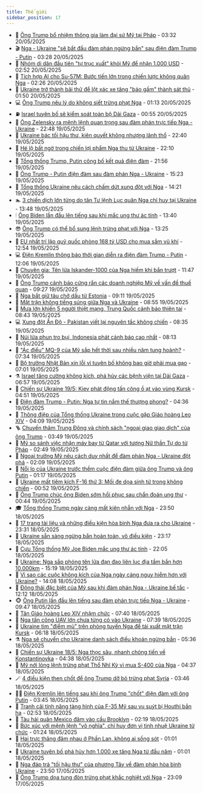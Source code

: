 ```yaml
---
title: Thế giới
sidebar_position: 17
---
```


<!-- dantri-the-gioi:START -->
- 🌋 [Ông Trump bổ nhiệm thông gia làm đại sứ Mỹ tại Pháp](https://dantri.com.vn/the-gioi/ong-trump-bo-nhiem-thong-gia-lam-dai-su-my-tai-phap-20250520101123971.htm) - 03:32 20/05/2025
- 🎬 [Nga - Ukraine &quot;sẽ bắt đầu đàm phán ngừng bắn&quot; sau điện đàm Trump - Putin](https://dantri.com.vn/the-gioi/nga-ukraine-se-bat-dau-dam-phan-ngung-ban-sau-dien-dam-trump-putin-20250520100247564.htm) - 03:28 20/05/2025
- 🧰 [Nhóm di dân đầu tiên &quot;tự trục xuất&quot; khỏi Mỹ để nhận 1.000 USD](https://dantri.com.vn/the-gioi/nhom-di-dan-dau-tien-tu-truc-xuat-khoi-my-de-nhan-1000-usd-20250520093909005.htm) - 02:52 20/05/2025
- 🌋 [Tích hợp AI cho Su-57M: Bước tiến lớn trong chiến lược không quân Nga](https://dantri.com.vn/the-gioi/tich-hop-ai-cho-su-57m-buoc-tien-lon-trong-chien-luoc-khong-quan-nga-20250520085428095.htm) - 02:26 20/05/2025
- 🗽 [Ukraine trở thành bãi thử để lột xác xe tăng &quot;báo gấm&quot; thành sát thủ](https://dantri.com.vn/the-gioi/ukraine-tro-thanh-bai-thu-de-lot-xac-xe-tang-bao-gam-thanh-sat-thu-20250520083937800.htm) - 01:50 20/05/2025
- 💻 [Ông Trump nêu lý do không siết trừng phạt Nga](https://dantri.com.vn/the-gioi/ong-trump-neu-ly-do-khong-siet-trung-phat-nga-20250520080723338.htm) - 01:13 20/05/2025
- ⛽️ [Israel tuyên bố sẽ kiểm soát toàn bộ Dải Gaza](https://dantri.com.vn/the-gioi/israel-tuyen-bo-se-kiem-soat-toan-bo-dai-gaza-20250520063202055.htm) - 00:55 20/05/2025
- 🤩 [Ông Zelensky ra mệnh lệnh quan trọng sau đàm phán trực tiếp Nga - Ukraine](https://dantri.com.vn/the-gioi/ong-zelensky-ra-menh-lenh-quan-trong-sau-dam-phan-truc-tiep-nga-ukraine-20250520054527511.htm) - 22:48 19/05/2025
- 🧐 [Ukraine bác tối hậu thư, kiên quyết không nhượng lãnh thổ](https://dantri.com.vn/the-gioi/ukraine-bac-toi-hau-thu-kien-quyet-khong-nhuong-lanh-tho-20250520053238163.htm) - 22:40 19/05/2025
- 🎊 [Hé lộ bất ngờ trong chiến lợi phẩm Nga thu từ Ukraine](https://dantri.com.vn/the-gioi/he-lo-bat-ngo-trong-chien-loi-pham-nga-thu-tu-ukraine-20250520045708821.htm) - 22:10 19/05/2025
- 📝 [Tổng thống Trump, Putin công bố kết quả điện đàm](https://dantri.com.vn/the-gioi/tong-thong-trump-putin-cong-bo-ket-qua-dien-dam-20250520031222709.htm) - 21:56 19/05/2025
- 🤡 [Ông Trump - Putin điện đàm sau đàm phán Nga - Ukraine](https://dantri.com.vn/the-gioi/ong-trump-putin-dien-dam-sau-dam-phan-nga-ukraine-20250519222209146.htm) - 15:23 19/05/2025
- 🥷 [Tổng thống Ukraine nêu cách chấm dứt xung đột với Nga](https://dantri.com.vn/the-gioi/tong-thong-ukraine-neu-cach-cham-dut-xung-dot-voi-nga-20250519211830905.htm) - 14:21 19/05/2025
- 🏊 [3 chiến dịch lớn từng do tân Tư lệnh Lục quân Nga chỉ huy tại Ukraine](https://dantri.com.vn/the-gioi/3-chien-dich-lon-tung-do-tan-tu-lenh-luc-quan-nga-chi-huy-tai-ukraine-20250519204801973.htm) - 13:48 19/05/2025
- 🕯 [Ông Biden lần đầu lên tiếng sau khi mắc ung thư ác tính](https://dantri.com.vn/the-gioi/ong-biden-lan-dau-len-tieng-sau-khi-mac-ung-thu-ac-tinh-20250519203716154.htm) - 13:40 19/05/2025
- 😎 [Ông Trump có thể bổ sung lệnh trừng phạt với Nga](https://dantri.com.vn/the-gioi/ong-trump-co-the-bo-sung-lenh-trung-phat-voi-nga-20250519201048545.htm) - 13:25 19/05/2025
- 🌈 [EU nhất trí lập quỹ quốc phòng 168 tỷ USD cho mua sắm vũ khí](https://dantri.com.vn/the-gioi/eu-nhat-tri-lap-quy-quoc-phong-168-ty-usd-cho-mua-sam-vu-khi-20250519193635290.htm) - 12:54 19/05/2025
- 💻 [Điện Kremlin thông báo thời gian diễn ra điện đàm Trump - Putin](https://dantri.com.vn/the-gioi/dien-kremlin-thong-bao-thoi-gian-dien-ra-dien-dam-trump-putin-20250519184547067.htm) - 12:06 19/05/2025
- 🤖 [Chuyên gia: Tên lửa Iskander-1000 của Nga hiếm khi bắn trượt](https://dantri.com.vn/the-gioi/chuyen-gia-ten-lua-iskander-1000-cua-nga-hiem-khi-ban-truot-20250519174208340.htm) - 11:47 19/05/2025
- 🦏 [Ông Trump cảnh báo cứng rắn các doanh nghiệp Mỹ về vấn đề thuế quan](https://dantri.com.vn/the-gioi/ong-trump-canh-bao-cung-ran-cac-doanh-nghiep-my-ve-van-de-thue-quan-20250519161836115.htm) - 09:27 19/05/2025
- 🌁 [Nga bắt giữ tàu chở dầu từ Estonia](https://dantri.com.vn/the-gioi/nga-bat-giu-tau-cho-dau-tu-estonia-20250519151431074.htm) - 09:11 19/05/2025
- 🐘 [Mặt trận không tiếng súng giữa Nga và Ukraine](https://dantri.com.vn/the-gioi/mat-tran-khong-tieng-sung-giua-nga-va-ukraine-20250519154757637.htm) - 08:55 19/05/2025
- 🥷 [Mưa lớn khiến 5 người thiệt mạng, Trung Quốc cảnh báo thiên tai](https://dantri.com.vn/the-gioi/mua-lon-khien-5-nguoi-thiet-mang-trung-quoc-canh-bao-thien-tai-20250519154304336.htm) - 08:43 19/05/2025
- 💻 [Xung đột Ấn Độ - Pakistan viết lại nguyên tắc không chiến](https://dantri.com.vn/the-gioi/xung-dot-an-do-pakistan-viet-lai-nguyen-tac-khong-chien-20250519123555522.htm) - 08:35 19/05/2025
- 🎡 [Núi lửa phun tro bụi, Indonesia phát cảnh báo cao nhất](https://dantri.com.vn/the-gioi/nui-lua-phun-tro-bui-indonesia-phat-canh-bao-cao-nhat-20250519150650953.htm) - 08:13 19/05/2025
- 🧰 [&quot;Ác điểu&quot; MQ-9 của Mỹ sắp hết thời sau nhiều năm tung hoành?](https://dantri.com.vn/the-gioi/ac-dieu-mq-9-cua-my-sap-het-thoi-sau-nhieu-nam-tung-hoanh-20250519142348680.htm) - 07:34 19/05/2025
- 🥸 [Bộ trưởng Nhật Bản xin lỗi vì tuyên bố không bao giờ phải mua gạo](https://dantri.com.vn/the-gioi/bo-truong-nhat-ban-xin-loi-vi-tuyen-bo-khong-bao-gio-phai-mua-gao-20250519135629059.htm) - 07:01 19/05/2025
- ⚗️ [Israel tăng cường không kích, phá hủy các bệnh viện tại Dải Gaza](https://dantri.com.vn/the-gioi/israel-tang-cuong-khong-kich-pha-huy-cac-benh-vien-tai-dai-gaza-20250519104052463.htm) - 06:57 19/05/2025
- 🌮 [Chiến sự Ukraine 19/5: Kiev phát động tấn công ồ ạt vào vùng Kursk](https://dantri.com.vn/the-gioi/chien-su-ukraine-195-kiev-phat-dong-tan-cong-o-at-vao-vung-kursk-20250519114457481.htm) - 04:51 19/05/2025
- 🎃 [Điện đàm Trump - Putin: Nga tự tin nắm thế thượng phong?](https://dantri.com.vn/the-gioi/dien-dam-trump-putin-nga-tu-tin-nam-the-thuong-phong-20250519110652981.htm) - 04:36 19/05/2025
- 💫 [Thông điệp của Tổng thống Ukraine trong cuộc gặp Giáo hoàng Leo XIV](https://dantri.com.vn/the-gioi/thong-diep-cua-tong-thong-ukraine-trong-cuoc-gap-giao-hoang-leo-xiv-20250519105816724.htm) - 04:09 19/05/2025
- 🪜 [Chuyến thăm Trung Đông và chính sách &quot;ngoại giao giao dịch&quot; của ông Trump](https://dantri.com.vn/the-gioi/chuyen-tham-trung-dong-va-chinh-sach-ngoai-giao-giao-dich-cua-ong-trump-20250519104756553.htm) - 03:49 19/05/2025
- 🌋 [Mỹ so sánh việc nhận máy bay từ Qatar với tượng Nữ thần Tự do từ Pháp](https://dantri.com.vn/the-gioi/my-so-sanh-viec-nhan-may-bay-tu-qatar-voi-tuong-nu-than-tu-do-tu-phap-20250519093940946.htm) - 02:49 19/05/2025
- 🦏 [Ngoại trưởng Mỹ nêu cách duy nhất để đàm phán Nga - Ukraine đột phá](https://dantri.com.vn/the-gioi/ngoai-truong-my-neu-cach-duy-nhat-de-dam-phan-nga-ukraine-dot-pha-20250519085725637.htm) - 02:09 19/05/2025
- 👀 [Nỗi lo của Ukraine trước thềm cuộc điện đàm giữa ông Trump và ông Putin](https://dantri.com.vn/the-gioi/noi-lo-cua-ukraine-truoc-them-cuoc-dien-dam-giua-ong-trump-va-ong-putin-20250519075344713.htm) - 01:17 19/05/2025
- 🧰 [Ukraine mất tiêm kích F-16 thứ 3: Mối đe dọa sinh tử trong không chiến](https://dantri.com.vn/the-gioi/ukraine-mat-tiem-kich-f-16-thu-3-moi-de-doa-sinh-tu-trong-khong-chien-20250517115704228.htm) - 00:52 19/05/2025
- 🚀 [Ông Trump chúc ông Biden sớm hồi phục sau chẩn đoán ung thư](https://dantri.com.vn/the-gioi/ong-trump-chuc-ong-biden-som-hoi-phuc-sau-chan-doan-ung-thu-20250519065953296.htm) - 00:44 19/05/2025
- 🎓 [Tổng thống Trump ngày càng mất kiên nhẫn với Nga](https://dantri.com.vn/the-gioi/tong-thong-trump-ngay-cang-mat-kien-nhan-voi-nga-20250519063440765.htm) - 23:50 18/05/2025
- 🥸 [17 trang tài liệu và những điều kiện hòa bình Nga đưa ra cho Ukraine](https://dantri.com.vn/the-gioi/17-trang-tai-lieu-va-nhung-dieu-kien-hoa-binh-nga-dua-ra-cho-ukraine-20250519062349311.htm) - 23:31 18/05/2025
- 🦅 [Ukraine sẵn sàng ngừng bắn hoàn toàn, vô điều kiện](https://dantri.com.vn/the-gioi/ukraine-san-sang-ngung-ban-hoan-toan-vo-dieu-kien-20250519060539308.htm) - 23:17 18/05/2025
- 🤭 [Cựu Tổng thống Mỹ Joe Biden mắc ung thư ác tính](https://dantri.com.vn/the-gioi/cuu-tong-thong-my-joe-biden-mac-ung-thu-ac-tinh-20250519050236892.htm) - 22:05 18/05/2025
- 🤖 [Ukraine: Nga sắp phóng tên lửa đạn đạo liên lục địa tầm bắn hơn 10.000km](https://dantri.com.vn/the-gioi/ukraine-nga-sap-phong-ten-lua-dan-dao-lien-luc-dia-tam-ban-hon-10000km-20250518220818879.htm) - 15:19 18/05/2025
- 🐲 [Vì sao các cuộc không kích của Nga ngày càng nguy hiểm hơn với Ukraine?](https://dantri.com.vn/the-gioi/vi-sao-cac-cuoc-khong-kich-cua-nga-ngay-cang-nguy-hiem-hon-voi-ukraine-20250518200915666.htm) - 14:08 18/05/2025
- 🫣 [Động thái đặc biệt của Mỹ sau khi đàm phán Nga - Ukraine bế tắc](https://dantri.com.vn/the-gioi/dong-thai-dac-biet-cua-my-sau-khi-dam-phan-nga-ukraine-be-tac-20250518185943156.htm) - 12:12 18/05/2025
- 🐵 [Ông Putin lần đầu lên tiếng sau đàm phán trực tiếp Nga - Ukraine](https://dantri.com.vn/the-gioi/ong-putin-lan-dau-len-tieng-sau-dam-phan-truc-tiep-nga-ukraine-20250518163819777.htm) - 09:47 18/05/2025
- 🫶 [Tân Giáo hoàng Leo XIV nhậm chức](https://dantri.com.vn/the-gioi/tan-giao-hoang-leo-xiv-nham-chuc-20250518134921108.htm) - 07:40 18/05/2025
- 💃 [Nga tấn công UAV lớn chưa từng có vào Ukraine](https://dantri.com.vn/the-gioi/nga-tan-cong-uav-lon-chua-tung-co-vao-ukraine-20250518141834729.htm) - 07:39 18/05/2025
- 💫 [Ukraine tìm &quot;điểm mù&quot; trên phòng tuyến Nga để tái xuất mặt trận Kursk](https://dantri.com.vn/the-gioi/ukraine-tim-diem-mu-tren-phong-tuyen-nga-de-tai-xuat-mat-tran-kursk-20250518121122598.htm) - 06:18 18/05/2025
- ⚗️ [Nga sẽ chuyển cho Ukraine danh sách điều khoản ngừng bắn](https://dantri.com.vn/the-gioi/nga-se-chuyen-cho-ukraine-danh-sach-dieu-khoan-ngung-ban-20250518122832350.htm) - 05:36 18/05/2025
- 🥷 [Chiến sự Ukraine 18/5: Nga thọc sâu, nhanh chóng tiến về Konstantinovka](https://dantri.com.vn/the-gioi/chien-su-ukraine-185-nga-thoc-sau-nhanh-chong-tien-ve-konstantinovka-20250518113429091.htm) - 04:38 18/05/2025
- 🥸 [Mỹ nới lỏng lệnh trừng phạt Thổ Nhĩ Kỳ vì mua S-400 của Nga](https://dantri.com.vn/the-gioi/my-noi-long-lenh-trung-phat-tho-nhi-ky-vi-mua-s-400-cua-nga-20250518113006976.htm) - 04:37 18/05/2025
- 🪄 [4 điều kiện then chốt để ông Trump dỡ bỏ trừng phạt Syria](https://dantri.com.vn/the-gioi/4-dieu-kien-then-chot-de-ong-trump-do-bo-trung-phat-syria-20250518104248272.htm) - 03:46 18/05/2025
- 🧑‍💻 [Điện Kremlin lên tiếng sau khi ông Trump &quot;chốt&quot; điện đàm với ông Putin](https://dantri.com.vn/the-gioi/dien-kremlin-len-tieng-sau-khi-ong-trump-chot-dien-dam-voi-ong-putin-20250518104401895.htm) - 03:45 18/05/2025
- 🤭 [Tranh cãi tính năng tàng hình của F-35 Mỹ sau vụ suýt bị Houthi bắn hạ](https://dantri.com.vn/the-gioi/tranh-cai-tinh-nang-tang-hinh-cua-f-35-my-sau-vu-suyt-bi-houthi-ban-ha-20250518094221471.htm) - 02:53 18/05/2025
- 🗽 [Tàu hải quân Mexico đâm vào cầu Brooklyn](https://dantri.com.vn/the-gioi/tau-hai-quan-mexico-dam-vao-cau-brooklyn-20250518091014987.htm) - 02:19 18/05/2025
- 🤖 [Bức xúc với mệnh lệnh &quot;vô nghĩa&quot;, chỉ huy đơn vị tinh nhuệ Ukraine từ chức](https://dantri.com.vn/the-gioi/buc-xuc-voi-menh-lenh-vo-nghia-chi-huy-don-vi-tinh-nhue-ukraine-tu-chuc-20250518073331008.htm) - 01:24 18/05/2025
- 🌈 [Hai trực thăng đâm nhau ở Phần Lan, không ai sống sót](https://dantri.com.vn/the-gioi/hai-truc-thang-dam-nhau-o-phan-lan-khong-ai-song-sot-20250518075149689.htm) - 01:01 18/05/2025
- 🤩 [Ukraine tuyên bố phá hủy hơn 1.000 xe tăng Nga từ đầu năm](https://dantri.com.vn/the-gioi/ukraine-tuyen-bo-pha-huy-hon-1000-xe-tang-nga-tu-dau-nam-20250518065635631.htm) - 01:01 18/05/2025
- 🤗 [Nga đáp trả &quot;tối hậu thư&quot; của phương Tây về đàm phán hòa bình Ukraine](https://dantri.com.vn/the-gioi/nga-dap-tra-toi-hau-thu-cua-phuong-tay-ve-dam-phan-hoa-binh-ukraine-20250518063914547.htm) - 23:50 17/05/2025
- 🙉 [Ông Trump dọa tung đòn trừng phạt khắc nghiệt với Nga](https://dantri.com.vn/the-gioi/ong-trump-doa-tung-don-trung-phat-khac-nghiet-voi-nga-20250518055450904.htm) - 23:09 17/05/2025<!-- dantri-the-gioi:END -->
